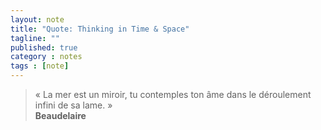 ```yaml
---
layout: note
title: "Quote: Thinking in Time & Space"
tagline: ""
published: true
category : notes
tags : [note]
---
```


> « La mer est un miroir, tu contemples ton âme dans le déroulement infini de sa lame. »
> <br>__Beaudelaire__
